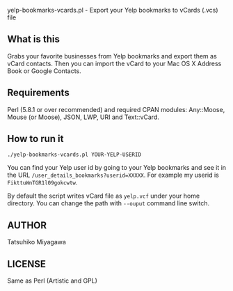 yelp-bookmarks-vcards.pl - Export your Yelp bookmarks to vCards (.vcs) file

## What is this

Grabs your favorite businesses from Yelp bookmarks and export them as vCard contacts. Then you can import the vCard to your Mac OS X Address Book or Google Contacts.

## Requirements

Perl (5.8.1 or over recommended) and required CPAN modules: Any::Moose, Mouse (or Moose), JSON, LWP, URI and Text::vCard.

## How to run it

`./yelp-bookmarks-vcards.pl YOUR-YELP-USERID`

You can find your Yelp user id by going to your Yelp bookmarks and see it in the URL `/user_details_bookmarks?userid=XXXXX`. For example my userid is `FikttuWnTGR1l09gokcwtw`.

By default the script writes vCard file as `yelp.vcf` under your home directory. You can change the path with `--ouput` command line switch.

## AUTHOR

Tatsuhiko Miyagawa

## LICENSE

Same as Perl (Artistic and GPL)

